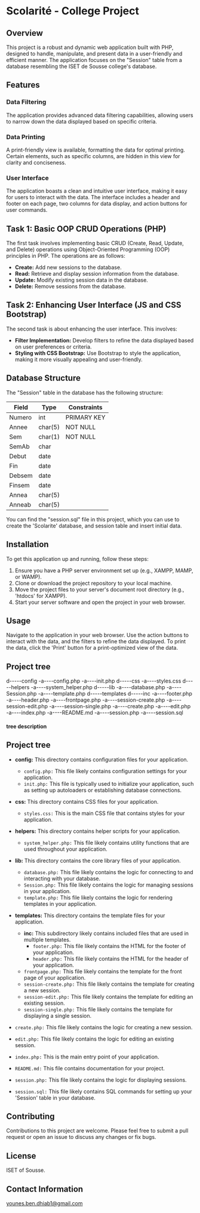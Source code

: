 # Scolarité - College Project

## Overview
This project is a robust and dynamic web application built with PHP, designed to handle, manipulate, and present data in a user-friendly and efficient manner. The application focuses on the "Session" table from a database resembling the ISET de Sousse college's database.

## Features

### Data Filtering
The application provides advanced data filtering capabilities, allowing users to narrow down the data displayed based on specific criteria.

### Data Printing
A print-friendly view is available, formatting the data for optimal printing. Certain elements, such as specific columns, are hidden in this view for clarity and conciseness.

### User Interface
The application boasts a clean and intuitive user interface, making it easy for users to interact with the data. The interface includes a header and footer on each page, two columns for data display, and action buttons for user commands.

## Task 1: Basic OOP CRUD Operations (PHP)
The first task involves implementing basic CRUD (Create, Read, Update, and Delete) operations using Object-Oriented Programming (OOP) principles in PHP. The operations are as follows:

- **Create:** Add new sessions to the database.
- **Read:** Retrieve and display session information from the database.
- **Update:** Modify existing session data in the database.
- **Delete:** Remove sessions from the database.

## Task 2: Enhancing User Interface (JS and CSS Bootstrap)
The second task is about enhancing the user interface. This involves:

- **Filter Implementation:** Develop filters to refine the data displayed based on user preferences or criteria.
- **Styling with CSS Bootstrap:** Use Bootstrap to style the application, making it more visually appealing and user-friendly.

## Database Structure
The "Session" table in the database has the following structure:

| Field   | Type   | Constraints   |
| ------- | ------ | ------------- |
| Numero  | int    | PRIMARY KEY   |
| Annee   | char(5)| NOT NULL      |
| Sem     | char(1)| NOT NULL      |
| SemAb   | char   |               |
| Debut   | date   |               |
| Fin     | date   |               |
| Debsem  | date   |               |
| Finsem  | date   |               |
| Annea   | char(5)|               |
| Anneab  | char(5)|               |

You can find the "session.sql" file in this project, which you can use to create the 'Scolarite' database, and session table and insert initial data.
## Installation
To get this application up and running, follow these steps:

1. Ensure you have a PHP server environment set up (e.g., XAMPP, MAMP, or WAMP).
2. Clone or download the project repository to your local machine.
3. Move the project files to your server's document root directory (e.g., 'htdocs' for XAMPP).
4. Start your server software and open the project in your web browser.

## Usage
Navigate to the application in your web browser. Use the action buttons to interact with the data, and the filters to refine the data displayed. To print the data, click the 'Print' button for a print-optimized view of the data.

## Project tree
d-----config
    -a----config.php
    -a----init.php
d-----css
    -a----styles.css
d-----helpers
    -a----system_helper.php
d-----lib
    -a----database.php
    -a----Session.php
    -a----template.php
d-----templates
    d-----inc
        -a----footer.php
        -a----header.php
    -a----frontpage.php
    -a----session-create.php
    -a----session-edit.php
    -a----session-single.php
-a----create.php
-a----edit.php
-a----index.php
-a----README.md
-a----session.php
-a----session.sql

#### tree description
## Project tree
- **config:** This directory contains configuration files for your application.
    - `config.php:` This file likely contains configuration settings for your application.
    - `init.php:` This file is typically used to initialize your application, such as setting up autoloaders or establishing database connections.

- **css:** This directory contains CSS files for your application.
    - `styles.css:` This is the main CSS file that contains styles for your application.

- **helpers:** This directory contains helper scripts for your application.
    - `system_helper.php:` This file likely contains utility functions that are used throughout your application.

- **lib:** This directory contains the core library files of your application.
    - `database.php:` This file likely contains the logic for connecting to and interacting with your database.
    - `Session.php:` This file likely contains the logic for managing sessions in your application.
    - `template.php:` This file likely contains the logic for rendering templates in your application.

- **templates:** This directory contains the template files for your application.
    - **inc:** This subdirectory likely contains included files that are used in multiple templates.
        - `footer.php:` This file likely contains the HTML for the footer of your application.
        - `header.php:` This file likely contains the HTML for the header of your application.
    - `frontpage.php:` This file likely contains the template for the front page of your application.
    - `session-create.php:` This file likely contains the template for creating a new session.
    - `session-edit.php:` This file likely contains the template for editing an existing session.
    - `session-single.php:` This file likely contains the template for displaying a single session.

- `create.php:` This file likely contains the logic for creating a new session.
- `edit.php:` This file likely contains the logic for editing an existing session.
- `index.php:` This is the main entry point of your application.
- `README.md:` This file contains documentation for your project.
- `session.php:` This file likely contains the logic for displaying sessions.
- `session.sql:` This file likely contains SQL commands for setting up your 'Session' table in your database.


## Contributing
Contributions to this project are welcome. Please feel free to submit a pull request or open an issue to discuss any changes or fix bugs.

## License
ISET of Sousse.

## Contact Information

younes.ben.dhiab1@gmail.com
